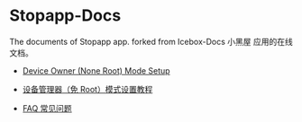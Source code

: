 # Stopapp-Docs
The documents of Stopapp app. 
forked from Icebox-Docs
小黑屋 应用的在线文档。

 - [Device Owner (None Root) Mode Setup](https://github.com/web1n/Stopapp-Docs/blob/master/Device%20Owner%20(Non%20Root)%20Setup.md) 
 - [设备管理器（免 Root）模式设置教程](https://github.com/web1n/Stopapp-Docs/blob/master/Device%20Owner%20%EF%BC%88%E5%85%8D%20root%EF%BC%89%E6%A8%A1%E5%BC%8F%E8%AE%BE%E7%BD%AE.md)
 
 - [FAQ 常见问题](https://github.com/web1n/Stopapp-Docs/blob/master/FAQ%20%E5%B8%B8%E8%A7%81%E9%97%AE%E9%A2%98.md)
